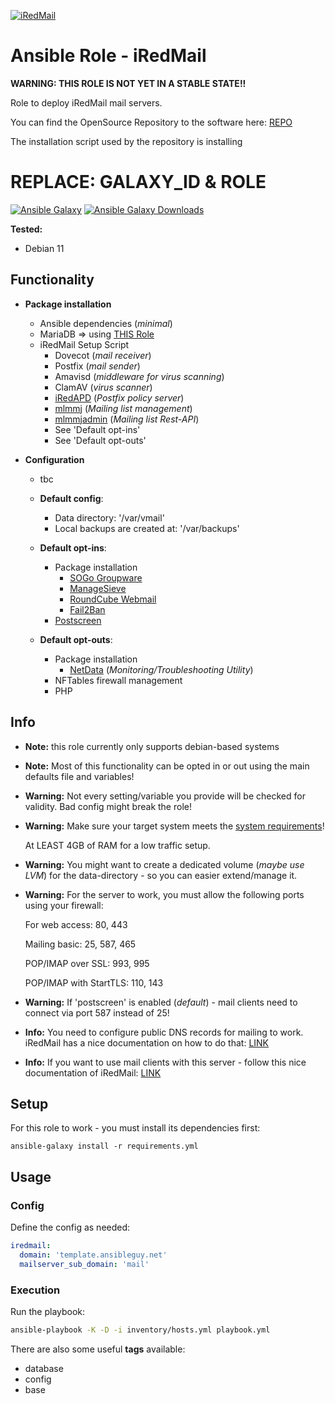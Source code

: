 [![iRedMail](https://www.iredmail.org/assets/images/logo-iredmail.png)](https://www.iredmail.org/)

# Ansible Role - iRedMail

**WARNING: THIS ROLE IS NOT YET IN A STABLE STATE!!**

Role to deploy iRedMail mail servers.

You can find the OpenSource Repository to the software here: [REPO](https://github.com/iredmail/iRedMail/)

The installation script used by the repository is installing  

# REPLACE: GALAXY_ID & ROLE

[![Ansible Galaxy](https://img.shields.io/ansible/role/59937)](https://galaxy.ansible.com/ansibleguy/sw_iredmail)
[![Ansible Galaxy Downloads](https://img.shields.io/badge/dynamic/json?color=blueviolet&label=Galaxy%20Downloads&query=%24.download_count&url=https%3A%2F%2Fgalaxy.ansible.com%2Fapi%2Fv1%2Froles%2F59937%2F%3Fformat%3Djson)](https://galaxy.ansible.com/ansibleguy/sw_iredmail)


**Tested:**
* Debian 11

## Functionality

* **Package installation**
  * Ansible dependencies (_minimal_)
  * MariaDB => using [THIS Role](https://github.com/ansibleguy/infra_mariadb)
  * iRedMail Setup Script
    * Dovecot (_mail receiver_)
    * Postfix (_mail sender_)
    * Amavisd (_middleware for virus scanning_)
    * ClamAV (_virus scanner_)
    * [iRedAPD](https://github.com/iredmail/iRedAPD) (_Postfix policy server_)
    * [mlmmj](http://mlmmj.org/) (_Mailing list management_)
    * [mlmmjadmin](https://github.com/iredmail/mlmmjadmin) (_Mailing list Rest-API_)
    * See 'Default opt-ins'
    * See 'Default opt-outs'

  

* **Configuration**
  * tbc


  * **Default config**:
    * Data directory: '/var/vmail'
    * Local backups are created at: '/var/backups'
 

  * **Default opt-ins**:
    * Package installation
      * [SOGo Groupware](https://www.sogo.nu/)
      * [ManageSieve](https://wiki1.dovecot.org/ManageSieve)
      * [RoundCube Webmail](https://roundcube.net/)
      * [Fail2Ban](https://www.fail2ban.org)
    * [Postscreen](https://www.postfix.org/POSTSCREEN_README.html)


  * **Default opt-outs**:
    * Package installation
      * [NetData](https://netdata.cloud) (_Monitoring/Troubleshooting Utility_)
    * NFTables firewall management
    * PHP


## Info

* **Note:** this role currently only supports debian-based systems


* **Note:** Most of this functionality can be opted in or out using the main defaults file and variables!


* **Warning:** Not every setting/variable you provide will be checked for validity. Bad config might break the role!


* **Warning:** Make sure your target system meets the [system requirements](https://docs.iredmail.org/install.iredmail.on.debian.ubuntu.html)!

  At LEAST 4GB of RAM for a low traffic setup.


* **Warning:** You might want to create a dedicated volume (_maybe use LVM_) for the data-directory - so you can easier extend/manage it.


* **Warning:** For the server to work, you must allow the following ports using your firewall:

  For web access: 80, 443

  Mailing basic: 25, 587, 465

  POP/IMAP over SSL: 993, 995

  POP/IMAP with StartTLS: 110, 143


* **Warning:** If 'postscreen' is enabled (_default_) - mail clients need to connect via port 587 instead of 25!


* **Info:** You need to configure public DNS records for mailing to work. iRedMail has a nice documentation on how to do that: [LINK](https://docs.iredmail.org/setup.dns.html)


* **Info:** If you want to use mail clients with this server - follow this nice documentation of iRedMail: [LINK](https://docs.iredmail.org/index.html#configure-mail-client-applications)


## Setup

For this role to work - you must install its dependencies first:

```
ansible-galaxy install -r requirements.yml
```


## Usage

### Config

Define the config as needed:

```yaml
iredmail:
  domain: 'template.ansibleguy.net'
  mailserver_sub_domain: 'mail'

```

### Execution

Run the playbook:
```bash
ansible-playbook -K -D -i inventory/hosts.yml playbook.yml
```

There are also some useful **tags** available:
* database
* config
* base
